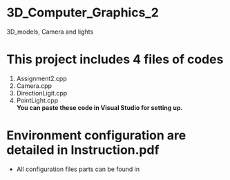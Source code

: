 # 3D_Computer_Graphics_2
3D_models, Camera and lights

# This project includes 4 files of codes
1. Assignment2.cpp
2. Camera.cpp
3. DirectionLigit.cpp
4. PointLight.cpp
<br> <b>You can paste these code in Visual Studio for setting up.</b>

# Environment configuration are detailed in Instruction.pdf
* All configuration files parts can be found in 
